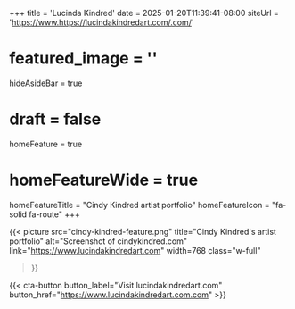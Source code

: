 +++
title = 'Lucinda Kindred'
date = 2025-01-20T11:39:41-08:00
siteUrl = 'https://www.https://lucindakindredart.com/.com/'
# featured_image = ''
hideAsideBar = true
# draft = false
homeFeature = true
# homeFeatureWide = true
homeFeatureTitle = "Cindy Kindred artist portfolio"
homeFeatureIcon = "fa-solid fa-route"
+++

{{< picture 
  src="cindy-kindred-feature.png" 
  title="Cindy Kindred's artist portfolio" 
  alt="Screenshot of cindykindred.com" 
  link="https://www.lucindakindredart.com"
  width=768
  class="w-full"
>}}

{{< cta-button button_label="Visit lucindakindredart.com" button_href="https://www.lucindakindredart.com.com" >}}
<!--more-->

